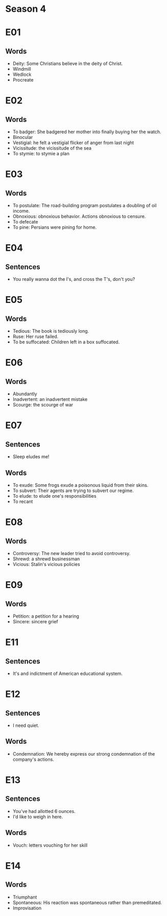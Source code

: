# Season 4

# E01

## Words

- Deity: Some Christians believe in the deity of Christ.
- Windmill
- Wedlock
- Procreate

# E02

## Words

- To badger: She badgered her mother into finally buying her the watch.
- Binocular
- Vestigial: he felt a vestigial flicker of anger from last night
- Vicissitude: the vicissitude of the sea
- To stymie: to stymie a plan

# E03

## Words

- To postulate: The road-building program postulates a doubling of oil income.
- Obnoxious: obnoxious behavior. Actions obnoxious to censure.
- To defecate
- To pine: Persians were pining for home.

# E04

## Sentences

- You really wanna dot the I's, and cross the T's, don't you?

# E05

## Words

- Tedious: The book is tediously long.
- Ruse: Her ruse failed.
- To be suffocated: Children left in a box suffocated.

# E06

## Words

- Abundantly
- Inadvertent: an inadvertent mistake
- Scourge: the scourge of war

# E07

## Sentences

- Sleep eludes me!

## Words

- To exude: Some frogs exude a poisonous liquid from their skins.
- To subvert: Their agents are trying to subvert our regime.
- To elude: to elude one's responsibilities
- To recant

# E08

## Words

- Controversy: The new leader tried to avoid controversy.
- Shrewd: a shrewd businessman
- Vicious: Stalin's vicious policies

# E09

## Words

- Petition: a petition for a hearing
- Sincere: sincere grief

# E11

## Sentences

- It's and indictment of American educational system.

# E12

## Sentences

- I need quiet.

## Words

- Condemnation: We hereby express our strong condemnation of the company's actions.

# E13

## Sentences

- You've had allotted 6 ounces.
- I'd like to weigh in here.

## Words

- Vouch: letters vouching for her skill

# E14

## Words

- Triumphant
- Spontaneous: His reaction was spontaneous rather than premeditated.
- Improvisation
